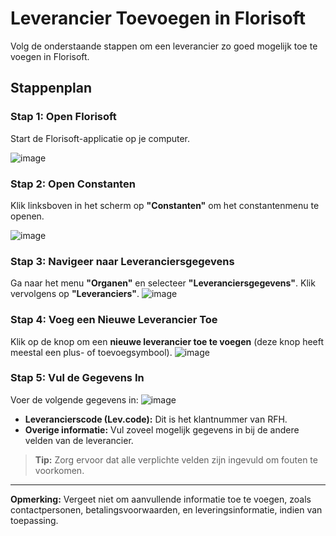 # **Leverancier Toevoegen in Florisoft**

Volg de onderstaande stappen om een leverancier zo goed mogelijk toe te voegen in Florisoft.

## **Stappenplan**

### **Stap 1: Open Florisoft**
Start de Florisoft-applicatie op je computer.

![image](https://github.com/user-attachments/assets/17033e0b-88e6-441e-9555-ad8c3da37adc)

### **Stap 2: Open Constanten**
Klik linksboven in het scherm op **"Constanten"** om het constantenmenu te openen.

![image](https://github.com/user-attachments/assets/ca77c584-83c3-447f-8583-d5efaf7baa6e)

### **Stap 3: Navigeer naar Leveranciersgegevens**
Ga naar het menu **"Organen"** en selecteer **"Leveranciersgegevens"**. Klik vervolgens op **"Leveranciers"**.
![image](https://github.com/user-attachments/assets/83474173-2675-416d-8c3b-ce931af8fd60)

### **Stap 4: Voeg een Nieuwe Leverancier Toe**
Klik op de knop om een **nieuwe leverancier toe te voegen** (deze knop heeft meestal een plus- of toevoegsymbool).
![image](https://github.com/user-attachments/assets/f0367847-60f6-44a0-ab64-c158ad96a9d3)

### **Stap 5: Vul de Gegevens In**
Voer de volgende gegevens in:
![image](https://github.com/user-attachments/assets/53854d41-a0db-4fdd-a0e7-c98a3f5de9ac)

- **Leverancierscode (Lev.code):** Dit is het klantnummer van RFH.
- **Overige informatie:** Vul zoveel mogelijk gegevens in bij de andere velden van de leverancier.

> **Tip:** Zorg ervoor dat alle verplichte velden zijn ingevuld om fouten te voorkomen.

---

**Opmerking:** Vergeet niet om aanvullende informatie toe te voegen, zoals contactpersonen, betalingsvoorwaarden, en leveringsinformatie, indien van toepassing.
